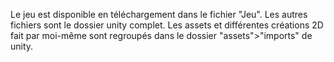 Le jeu est disponible en téléchargement dans le fichier "Jeu". Les autres fichiers sont le dossier unity complet. Les assets et différentes créations 2D fait par moi-même sont regroupés dans le dossier "assets">"imports" de unity. 
